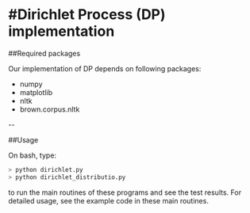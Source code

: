 #Dirichlet Process (DP) implementation
==

##Required packages 

Our implementation of DP depends on following packages:
- numpy
- matplotlib
- nltk
- brown.corpus.nltk

--

##Usage

On bash, type:
```bash
> python dirichlet.py
> python dirichlet_distributio.py
```
to run the main routines of these programs and see the test results.
For detailed usage, see the example code in these main routines. 
